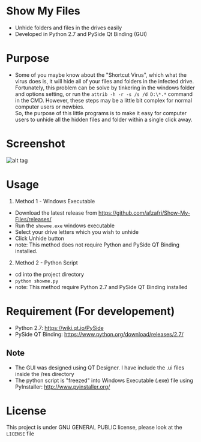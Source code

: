 # Show My Files
- Unhide folders and files in the drives easily
- Developed in Python 2.7 and PySide Qt Binding (GUI)

# Purpose
- Some of you maybe know about the "Shortcut Virus", which what the virus does is, it will hide all of your files and folders in the infected drive. Fortunately, this problem can be solve by tinkering in the windows folder and options setting, or run the ```attrib -h -r -s /s /d D:\*.*``` command in the CMD.
However, these steps may be a little bit complex for normal computer users or newbies. <br>
So, the purpose of this little programs is to make it easy for computer users to unhide all the hidden files and folder within a single click away.

# Screenshot
![alt tag](https://raw.githubusercontent.com/afzafri/Show-My-Files/master/res/ss.PNG)

# Usage
1. Method 1 - Windows Executable
  - Download the latest release from https://github.com/afzafri/Show-My-Files/releases/
  - Run the ```showme.exe``` windows executable
  - Select your drive letters which you wish to unhide
  - Click Unhide button
  - note: This method does not require Python and PySide QT Binding installed.
  
2. Method 2 - Python Script
  - cd into the project directory
  - ```python showme.py```
  - note: This method require Python 2.7 and PySide QT Binding installed
  
# Requirement (For developement)
- Python 2.7: https://wiki.qt.io/PySide
- PySide QT Binding: https://www.python.org/download/releases/2.7/

## Note
- The GUI was designed using QT Designer. I have include the .ui files inside the /res directory
- The python script is "freezed" into Windows Executable (.exe) file using PyInstaller: http://www.pyinstaller.org/

# License
This project is under GNU GENERAL PUBLIC license, please look at the `LICENSE` file
